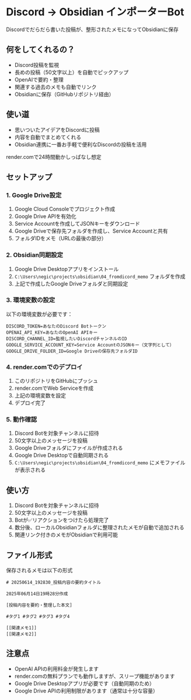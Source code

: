 # Discord → Obsidian インポーターBot

Discordでだらだら書いた投稿が、整形されたメモになってObsidianに保存

## 何をしてくれるの？
- Discord投稿を監視
- 長めの投稿（50文字以上）を自動でピックアップ
- OpenAIで要約・整理
- 関連する過去のメモも自動でリンク
- Obsidianに保存（GitHubリポジトリ経由）

## 使い道
- 思いついたアイデアをDiscordに投稿
- 内容を自動でまとめてくれる
- Obsidian連携に一番お手軽で便利なDiscordの投稿を活用

render.comで24時間動かしっぱなし想定

## セットアップ

### 1. Google Drive設定
1. Google Cloud Consoleでプロジェクト作成
2. Google Drive APIを有効化
3. Service Accountを作成してJSONキーをダウンロード
4. Google Driveで保存先フォルダを作成し、Service Accountと共有
5. フォルダIDをメモ（URLの最後の部分）

### 2. Obsidian同期設定
1. Google Drive Desktopアプリをインストール
2. `C:\Users\negic\projects\obsidian\04_fromdicord_memo` フォルダを作成
3. 上記で作成したGoogle Driveフォルダと同期設定

### 3. 環境変数の設定
以下の環境変数が必要です：

```
DISCORD_TOKEN=あなたのDiscord Botトークン
OPENAI_API_KEY=あなたのOpenAI APIキー
DISCORD_CHANNEL_ID=監視したいDiscordチャンネルのID
GOOGLE_SERVICE_ACCOUNT_KEY=Service AccountのJSONキー（文字列として）
GOOGLE_DRIVE_FOLDER_ID=Google Driveの保存先フォルダID
```

### 4. render.comでのデプロイ
1. このリポジトリをGitHubにプッシュ
2. render.comでWeb Serviceを作成
3. 上記の環境変数を設定
4. デプロイ完了

### 5. 動作確認
1. Discord Botを対象チャンネルに招待
2. 50文字以上のメッセージを投稿
3. Google Driveフォルダにファイルが作成される
4. Google Drive Desktopで自動同期される
5. `C:\Users\negic\projects\obsidian\04_fromdicord_memo` にメモファイルが表示される

## 使い方
1. Discord Botを対象チャンネルに招待
2. 50文字以上のメッセージを投稿
3. Botが✅リアクションをつけたら処理完了
4. 数分後、ローカルObsidianフォルダに整理されたメモが自動で追加される
5. 関連リンク付きのメモがObsidianで利用可能

## ファイル形式
保存されるメモは以下の形式
```
# 20250614_192830_投稿内容の要約タイトル

2025年06月14日19時28分作成

[投稿内容を要約・整理した本文]

#タグ1 #タグ2 #タグ3 #タグ4

[[関連メモ1]]
[[関連メモ2]]
```

## 注意点
- OpenAI APIの利用料金が発生します
- render.comの無料プランでも動作しますが、スリープ機能があります
- Google Drive Desktopアプリが必要です（自動同期のため）
- Google Drive APIの利用制限があります（通常は十分な容量）
